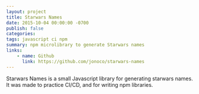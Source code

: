 ```yaml
---
layout: project
title: Starwars Names
date: 2015-10-04 00:00:00 -0700
publish: false
categories: 
tags: javascript ci npm
summary: npm microlibrary to generate Starwars names
links:
    - name: Github
      link: https://github.com/jonoco/starwars-names
---
```

Starwars Names is a small Javascript library for generating starwars names. It was made to practice CI/CD, and for writing npm libraries.

